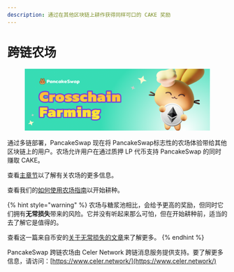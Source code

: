 ```yaml
---
description: 通过在其他区块链上耕作获得同样可口的 CAKE 奖励
---
```


# 跨链农场

<figure><img src="../../../.gitbook/assets/image (2) (2).png" alt=""><figcaption></figcaption></figure>

通过多链部署，PancakeSwap 现在将 PancakeSwap标志性的农场体验带给其他区块链上的用户。农场允许用户在通过质押 LP 代币支持 PancakeSwap 的同时赚取 CAKE。&#x20;

查看[主章节](../)以了解有关农场的更多信息。&#x20;

查看我们的[如何使用农场指南](../ru-he-shi-yong-nong-chang.md)以开始耕种。

{% hint style="warning" %}
农场与糖浆池相比，会给予更高的奖励，但同时它们拥有**无常损失**带来的风险。它并没有听起来那么可怕，但在开始耕种前，适当的去了解它是值得的。

查看这一篇来自币安的[关于无常损失的文章](https://academy.binance.com/en/articles/impermanent-loss-explained)来了解更多。
{% endhint %}

PancakeSwap 跨链农场由 Celer Network 跨链消息服务提供支持。要了解更多信息，请访问：[https://www.celer.network/](https://www.celer.network/)
